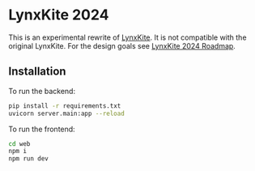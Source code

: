 # LynxKite 2024

This is an experimental rewrite of [LynxKite](https://github.com/lynxkite/lynxkite).
It is not compatible with the original LynxKite. For the design goals see
[LynxKite 2024 Roadmap](https://docs.google.com/document/d/12uhjib6M0bgdA9Ch5h4X8eBinmYOnzRa8bPwDWY0jtg/edit).

## Installation

To run the backend:

```bash
pip install -r requirements.txt
uvicorn server.main:app --reload
```

To run the frontend:

```bash
cd web
npm i
npm run dev
```
